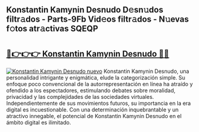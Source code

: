 ## Konstantin Kamynin Desnudo D𝚎sn𝚞dos filtr𝚊dos - Parts-9Fb Vid𝚎os filtr𝚊dos - N𝚞evas f𝚘tos atr𝚊ctivas SQEQP

# <h2><a href="http://mbcsv2.tromn.icu/?c=Konstantin+Kamynin+Desnudo">🔗👉👉👉 Konstantin Kamynin Desnudo 🔗🔗</a></h2>

[![Konstantin Kamynin Desnudo nuevo](https://i.imgur.com/pEAQMta.gif)](http://mbcsv2.tromn.icu/?c=Konstantin+Kamynin+Desnudo)
Konstantin Kamynin Desnudo, una personalidad intrigante y enigmática, elude la categorización simple. Su enfoque poco convencional de la autorrepresentación en línea ha atraído y ofendido a los espectadores, estimulando debates sobre moralidad, privacidad y las complejidades de las sociedades virtuales. Independientemente de sus movimientos futuros, su importancia en la era digital es incuestionable. Con una determinación inquebrantable y un atractivo innegable, el potencial de Konstantin Kamynin Desnudo en el ámbito digital es ilimitado.
